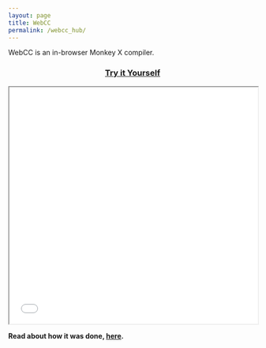 ```yaml
---
layout: page
title: WebCC
permalink: /webcc_hub/
---
```


WebCC is an in-browser Monkey X compiler.

<center>
<h3><a href="/webcc/index.html">Try it Yourself</a></h3>
<iframe src="/webcc/index.html" style="width: 100%; height: 480px;"></iframe>
</center>


**Read about how it was done, [here](/wccexplain).**
